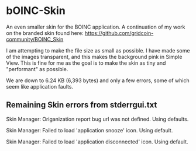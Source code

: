 # bOINC-Skin
An even smaller skin for the BOINC application. A continuation of my work on the branded skin found here: https://github.com/gridcoin-community/BOINC_Skin

I am attempting to make the file size as small as possible. I have made some of the images transparent, and this makes the background pink in Simple View. This is fine for me as the goal is to make the skin as tiny and "performant" as possible.

We are down to 6.24 KB (6,393 bytes) and only a few errors, some of which seem like application faults.

Remaining Skin errors from stderrgui.txt
---
Skin Manager: Origanization report bug url was not defined. Using defaults.

Skin Manager: Failed to load 'application snooze' icon. Using default.

Skin Manager: Failed to load 'application disconnected' icon. Using default.

